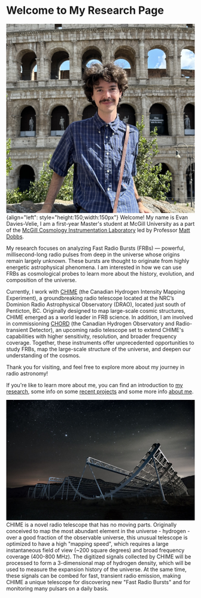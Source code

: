 # Welcome to My Research Page


![Me](./media/headshot.jpg "Me!"){align="left": style="height:150;width:150px"}
Welcome! My name is Evan Davies-Velie, I am a first-year Master's student at McGill University as a part of the [McGill Cosmology Instrumentation Laboratory](https://sites.google.com/a/mcgillcosmology.ca/mcgillcosmology/) led by Professor [Matt Dobbs](https://sites.google.com/a/mcgillcosmology.ca/mcgillcosmology/matt-dobbs). 

My research focuses on analyzing Fast Radio Bursts (FRBs) — powerful, millisecond-long radio pulses from deep in the universe whose origins remain largely unknown. These bursts are thought to originate from highly energetic astrophysical phenomena. I am interested in how we can use FRBs as cosmological probes to learn more about the history, evolution, and composition of the universe.

Currently, I work with [CHIME](https://chime-experiment.ca/en) (the Canadian Hydrogen Intensity Mapping Experiment), a groundbreaking radio telescope located at the NRC’s Dominion Radio Astrophysical Observatory (DRAO), located just south of Penticton, BC. Originally designed to map large-scale cosmic structures, CHIME emerged as a world leader in FRB science. In addition, I am involved in commissioning [CHORD](https://www.chord-observatory.ca/) (the Canadian Hydrogen Observatory and Radio-transient Detector), an upcoming radio telescope set to extend CHIME's capabilities with higher sensitivity, resolution, and broader frequency coverage. Together, these instruments offer unprecedented opportunities to study FRBs, map the large-scale structure of the universe, and deepen our understanding of the cosmos.

Thank you for visiting, and feel free to explore more about my journey in radio astronomy!


If you're like to learn more about me, you can find an introduction to [my research](./reasearch/research_index.md), some info on some [recent projects](./projects/project_index.md) and some more info [about me](./about/about.md).



[![CHIME](./media/CHIME.jpg "CHIME")](https://chime-experiment.ca/en)
CHIME is a novel radio telescope that has no moving parts. Originally conceived to map the most abundant element in the universe - hydrogen - over a good fraction of the observable universe, this unusual telescope is optimized to have a high "mapping speed", which requires a large instantaneous field of view (~200 square degrees) and broad frequency coverage (400-800 MHz). The digitized signals collected by CHIME will be processed to form a 3-dimensional map of hydrogen density, which will be used to measure the expansion history of the universe. At the same time, these signals can be combed for fast, transient radio emission, making CHIME a unique telescope for discovering new "Fast Radio Bursts" and for monitoring many pulsars on a daily basis.
